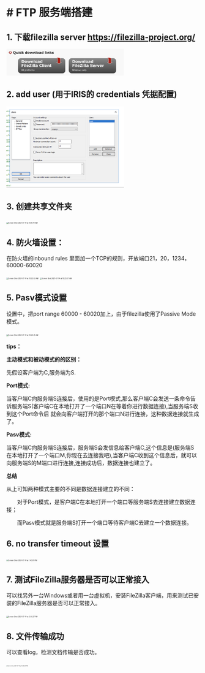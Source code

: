 #  # FTP 服务端搭建 

##  1. 下载filezilla server https://filezilla-project.org/

<img src="source/Screen Shot 2021-07-14 at 2.07.57 PM.png" alt="Screen Shot 2021-07-14 at 2.07.57 PM" style="zoom:30%;" />

## 2. add user (用于IRIS的 credentials 凭据配置)

<img src="source/Screen Shot 2021-07-14 at 9.54.52 AM.png" alt="Screen Shot 2021-07-14 at 9.54.52 AM" style="zoom:30%;" />

##  3. 创建共享文件夹

<img src="/Users/jinwang/Documents/学习笔记/河南新星培训/FTP/source/Screen Shot 2021-07-14 at 10.10.41 AM.png" alt="Screen Shot 2021-07-14 at 10.10.41 AM" style="zoom:30%;" />

##  4. 防火墙设置：

在防火墙的inbound rules 里面加一个TCP的规则，开放端口21，20，1234，60000-60020

<img src="/Users/jinwang/Documents/学习笔记/河南新星培训/FTP/source/Screen Shot 2021-07-14 at 10.22.02 AM.png" alt="Screen Shot 2021-07-14 at 10.22.02 AM" style="zoom:30%;" />

<img src="/Users/jinwang/Documents/学习笔记/河南新星培训/FTP/source/Screen Shot 2021-07-14 at 10.23.27 AM.png" alt="Screen Shot 2021-07-14 at 10.23.27 AM" style="zoom:30%;" />

## 5. Pasv模式设置

设置中，把port range 60000 - 60020加上，由于filezilla使用了Passive Mode模式。

<img src="/Users/jinwang/Documents/学习笔记/河南新星培训/FTP/source/Screen Shot 2021-07-14 at 10.24.25 AM.png" alt="Screen Shot 2021-07-14 at 10.24.25 AM" style="zoom:30%;" />

**tips：**

**主动模式和被动模式的的区别：**

先假设客户端为C,服务端为S.

**Port模式:**

当客户端C向服务端S连接后，使用的是Port模式,那么客户端C会发送一条命令告诉服务端S(客户端C在本地打开了一个端口N在等着你进行数据连接),当服务端S收到这个Port命令后 就会向客户端打开的那个端口N进行连接，这种数据连接就生成了。

**Pasv模式:**

当客户端C向服务端S连接后，服务端S会发信息给客户端C,这个信息是(服务端S在本地打开了一个端口M,你现在去连接我吧),当客户端C收到这个信息后，就可以向服务端S的M端口进行连接,连接成功后，数据连接也建立了。

**总结**

从上可知两种模式主要的不同是数据连接建立的不同：

　　对于Port模式，是客户端C在本地打开一个端口等服务端S去连接建立数据连接；

　　而Pasv模式就是服务端S打开一个端口等待客户端C去建立一个数据连接。

## 6. no transfer timeout 设置

<img src="/Users/jinwang/Documents/学习笔记/河南新星培训/FTP/source/Screen Shot 2021-07-14 at 1.43.01 PM.png" alt="Screen Shot 2021-07-14 at 1.43.01 PM" style="zoom:30%;" />

## 7. 测试FileZilla服务器是否可以正常接入

可以找另外一台Windows或者用一台虚拟机，安装FileZilla客户端，用来测试已安装的FileZilla服务器是否可以正常接入。

<img src="/Users/jinwang/Documents/学习笔记/河南新星培训/FTP/source/Screen Shot 2021-07-14 at 2.00.27 PM.png" alt="Screen Shot 2021-07-14 at 2.00.27 PM" style="zoom:30%;" />

## 8. 文件传输成功

可以查看log，检测文档传输是否成功。

<img src="/Users/jinwang/Documents/学习笔记/河南新星培训/FTP/source/Screen Shot 2021-07-14 at 10.44.30 AM.png" alt="Screen Shot 2021-07-14 at 10.44.30 AM" style="zoom:20%;" />

